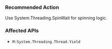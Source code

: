 ### Recommended Action
Use System.Threading.SpinWait for spinning logic.

### Affected APIs
* `M:System.Threading.Thread.Yield`
